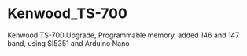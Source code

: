 # Kenwood_TS-700
Kenwood TS-700 Upgrade, Programmable memory, added 146 and 147 band, using SI5351 and Arduino Nano
